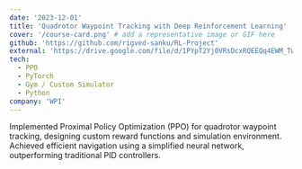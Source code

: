```yaml
---
date: '2023-12-01'
title: 'Quadrotor Waypoint Tracking with Deep Reinforcement Learning'
cover: '/course-card.png' # add a representative image or GIF here
github: 'https://github.com/rigved-sanku/RL-Project'
external: 'https://drive.google.com/file/d/1PYpT2Yj0VRsDcxRQEEQq4EWM_TwxmgUH/view'
tech:
  - PPO
  - PyTorch
  - Gym / Custom Simulator
  - Python
company: 'WPI'
---
```


Implemented Proximal Policy Optimization (PPO) for quadrotor waypoint tracking, designing custom reward functions and simulation environment. Achieved efficient navigation using a simplified neural network, outperforming traditional PID controllers.
